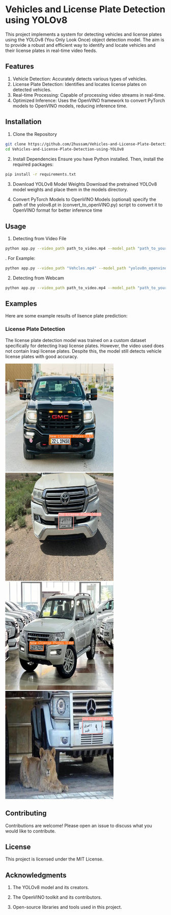 # Vehicles and License Plate Detection using YOLOv8
This project implements a system for detecting vehicles and license plates using the YOLOv8 (You Only Look Once) object detection model. The aim is to provide a robust and efficient way to identify and locate vehicles and their license plates in real-time video feeds.

## Features
1. Vehicle Detection: Accurately detects various types of vehicles.
2. License Plate Detection: Identifies and locates license plates on detected vehicles.
3. Real-time Processing: Capable of processing video streams in real-time.
4. Optimized Inference: Uses the OpenVINO framework to convert PyTorch models to OpenVINO models, reducing inference time.

## Installation
1. Clone the Repository

```sh
git clone https://github.com/2hussam/Vehicles-and-License-Plate-Detection-using-YOLOv8.git
cd Vehicles-and-License-Plate-Detection-using-YOLOv8
```
2. Install Dependencies
Ensure you have Python installed. Then, install the required packages:

```sh
pip install -r requirements.txt
```
3. Download YOLOv8 Model Weights
Download the pretrained YOLOv8 model weights and place them in the models directory.

4. Convert PyTorch Models to OpenVINO Models (optional)
specify the path of the yolov8.pt in (convert_to_openVINO.py) script to convert it to OpenVINO format for better inference time

## Usage
1. Detecting from Video File

```sh
python app.py --video_path path_to_video.mp4 --model_path "path_to_your_yolov8_openvino_model" --np_model_path "path_to_licensePlate_openvino_model_yolov8" --vehicle_data_path "file_path_to_save_the_date"
```
. For Example:
```sh
python app.py --video_path "Vehcles.mp4" --model_path "yolov8n_openvino_model" --np_model_path "licensePlate_openvino_model_yolov8n" --vehicle_data_path "vehicle_data"
```

2. Detecting from Webcam

```sh
python app.py --video_path path_to_video.mp4 --model_path "path_to_your_yolov8_openvino_model" --np_model_path "path_to_licensePlate_openvino_model_yolov8" --vehicle_data_path "file_path_to_save_the_date"
```
## Examples
Here are some example results of lisence plate prediction:

### License Plate Detection

The license plate detection model was trained on a custom dataset specifically for detecting Iraqi license plates. However, the video used does not contain Iraqi license plates. Despite this, the model still detects vehicle license plates with good accuracy.

<img src="runs/detect/predict/img1.jpg" alt="predict" width="340" height="340">      <img src="runs/detect/predict2/img2.jpg" alt="predict2" width="340" height="340">      <img src="runs/detect/predict3/img3.jpg" alt="predict3" width="340" height="340">      <img src="runs/detect/predict4/img4.jpg" alt="predict4" width="340" height="340">


## Contributing
Contributions are welcome! Please open an issue to discuss what you would like to contribute.

## License
This project is licensed under the MIT License.

## Acknowledgments
1. The YOLOv8 model and its creators.

2. The OpenVINO toolkit and its contributors.

3. Open-source libraries and tools used in this project.